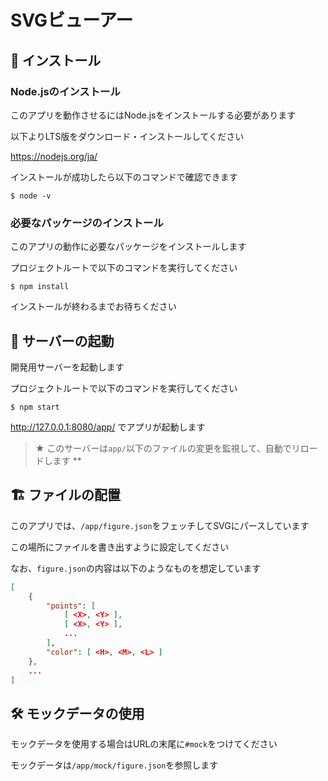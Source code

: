 # SVGビューアー

## 🔰 インストール

### Node.jsのインストール

このアプリを動作させるにはNode.jsをインストールする必要があります

以下よりLTS版をダウンロード・インストールしてください

https://nodejs.org/ja/

インストールが成功したら以下のコマンドで確認できます

```
$ node -v
```

### 必要なパッケージのインストール

このアプリの動作に必要なパッケージをインストールします

プロジェクトルートで以下のコマンドを実行してください

```
$ npm install
```

インストールが終わるまでお待ちください

## 🚀 サーバーの起動

開発用サーバーを起動します

プロジェクトルートで以下のコマンドを実行してください

```
$ npm start
```

http://127.0.0.1:8080/app/ でアプリが起動します

> ★ このサーバーは`app/`以下のファイルの変更を監視して、自動でリロードします **

## 🏗 ファイルの配置

このアプリでは、`/app/figure.json`をフェッチしてSVGにパースしています

この場所にファイルを書き出すように設定してください

なお、`figure.json`の内容は以下のようなものを想定しています

```json
[
    {
        "points": [
            [ <X>, <Y> ],
            [ <X>, <Y> ],
            ...
        ],
        "color": [ <H>, <M>, <L> ]
    },
    ...
]
```

## 🛠 モックデータの使用

モックデータを使用する場合はURLの末尾に`#mock`をつけてください

モックデータは`/app/mock/figure.json`を参照します